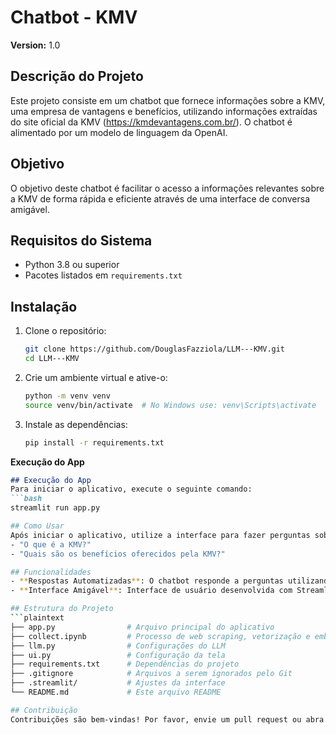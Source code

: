 # Chatbot - KMV
**Version:** 1.0

## Descrição do Projeto
Este projeto consiste em um chatbot que fornece informações sobre a KMV, uma empresa de vantagens e benefícios, utilizando informações extraídas do site oficial da KMV (https://kmdevantagens.com.br/). O chatbot é alimentado por um modelo de linguagem da OpenAI.

## Objetivo
O objetivo deste chatbot é facilitar o acesso a informações relevantes sobre a KMV de forma rápida e eficiente através de uma interface de conversa amigável.

## Requisitos do Sistema
- Python 3.8 ou superior
- Pacotes listados em `requirements.txt`

## Instalação
1. Clone o repositório:
   ```bash
   git clone https://github.com/DouglasFazziola/LLM---KMV.git
   cd LLM---KMV

2. Crie um ambiente virtual e ative-o:
    ```bash
    python -m venv venv
    source venv/bin/activate  # No Windows use: venv\Scripts\activate

3. Instale as dependências:
    ```bash
    pip install -r requirements.txt

**Execução do App**
```markdown
## Execução do App
Para iniciar o aplicativo, execute o seguinte comando:
```bash
streamlit run app.py

## Como Usar
Após iniciar o aplicativo, utilize a interface para fazer perguntas sobre a KMV, como:
- "O que é a KMV?"
- "Quais são os benefícios oferecidos pela KMV?"

## Funcionalidades
- **Respostas Automatizadas**: O chatbot responde a perguntas utilizando informações do site da KMV.
- **Interface Amigável**: Interface de usuário desenvolvida com Streamlit para facilitar a interação.

## Estrutura do Projeto
```plaintext
├── app.py                # Arquivo principal do aplicativo
├── collect.ipynb         # Processo de web scraping, vetorização e embedding
├── llm.py                # Configurações do LLM
├── ui.py                 # Configuração da tela
├── requirements.txt      # Dependências do projeto
├── .gitignore            # Arquivos a serem ignorados pelo Git
├── .streamlit/           # Ajustes da interface
└── README.md             # Este arquivo README

## Contribuição
Contribuições são bem-vindas! Por favor, envie um pull request ou abra uma issue para discutir melhorias e sugestões.